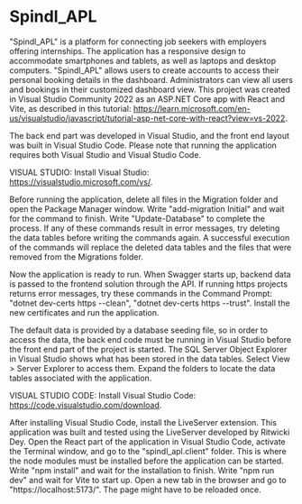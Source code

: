 # Spindl_APL

"Spindl_APL" is a platform for connecting job seekers with employers offering internships. The application has a responsive design to accommodate smartphones and tablets, as well as laptops and desktop computers. "Spindl_APL" allows users to create accounts to access their personal booking details in the dashboard. Administrators can view all users and bookings in their customized dashboard view. This project was created in Visual Studio Community 2022 as an ASP.NET Core app with React and Vite, as described in this tutorial: https://learn.microsoft.com/en-us/visualstudio/javascript/tutorial-asp-net-core-with-react?view=vs-2022. 

The back end part was developed in Visual Studio, and the front end layout was built in Visual Studio Code. Please note that running the application requires both Visual Studio and Visual Studio Code.

VISUAL STUDIO:
Install Visual Studio: https://visualstudio.microsoft.com/vs/.

Before running the application, delete all files in the Migration folder and open the Package Manager window. Write "add-migration Initial" and wait for the command to finish. Write "Update-Database" to complete the process. If any of these commands result in error messages, try deleting the data tables before writing the commands again. A successful execution of the commands will replace the deleted data tables and the files that were removed from the Migrations folder.

Now the application is ready to run. When Swagger starts up, backend data is passed to the frontend solution through the API. If running https projects returns error messages, try these commands in the Command Prompt: "dotnet dev-certs https --clean", "dotnet dev-certs https --trust". Install the new certificates and run the application.

The default data is provided by a database seeding file, so in order to access the data, the back end code must be running in Visual Studio before the front end part of the project is started. The SQL Server Object Explorer in Visual Studio shows what has been stored in the data tables. Select View > Server Explorer to access them. Expand the folders to locate the data tables associated with the application. 

VISUAL STUDIO CODE:
Install Visual Studio Code: https://code.visualstudio.com/download. 

After installing Visual Studio Code, install the LiveServer extension. This application was built and tested using the LiveServer developed by Ritwicki Dey. Open the React part of the application in Visual Studio Code, activate the Terminal window, and go to the "spindl_apl.client" folder. This is where the node modules must be installed before the application can be started. Write "npm install" and wait for the installation to finish. Write "npm run dev" and wait for Vite to start up. Open a new tab in the browser and go to "https://localhost:5173/". The page might have to be reloaded once. 

